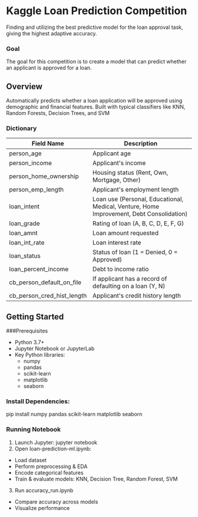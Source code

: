 # Kaggle Loan Prediction Competition
Finding and utilizing the best predictive model for the loan approval task, giving the highest adaptive accuracy.

### Goal
The goal for this competition is to create a model that can predict whether an applicant is approved for a loan.

## Overview 
Automatically predicts whether a loan application will be approved using demographic and financial features. Built with typical classifiers like KNN, Random Forests, Decision Trees, and SVM

### Dictionary
| Field Name | Description |
| ---------- | ----------- |
| person_age   | Applicant age |
| person_income    | Applicant's income |
| person_home_ownership    | Housing status (Rent, Own, Mortgage, Other) |
| person_emp_length    | Applicant's employment length |
| loan_intent    | Loan use (Personal, Educational, Medical, Venture, Home Improvement, Debt Consolidation) | 
| loan_grade   | Rating of loan (A, B, C, D, E, F, G) |
| loan_amnt   | Loan amount requested |
| loan_int_rate    | Loan interest rate |
| loan_status    | Status of loan (1 = Denied, 0 = Approved) |
| loan_percent_income    | Debt to income ratio |
| cb_person_default_on_file    | If applicant has a record of defaulting on a loan (Y, N) | 
| cb_person_cred_hist_length    | Applicant's credit history length |

## Getting Started 
###Prerequisites
- Python 3.7+
- Jupyter Notebook or JupyterLab
- Key Python libraries:
  - numpy
  - pandas
  - scikit-learn
  - matplotlib
  - seaborn
 
### Install Dependencies:
pip install numpy pandas scikit-learn matplotlib seaborn

### Running Notebook
1. Launch Jupyter: jupyter notebook
2. Open loan-prediction-ml.ipynb:
- Load dataset
- Perform preprocessing & EDA
- Encode categorical features
- Train & evaluate models: KNN, Decision Tree, Random Forest, SVM
3. Run accuracy_run.ipynb
- Compare accuracy across models
- Visualize performance
